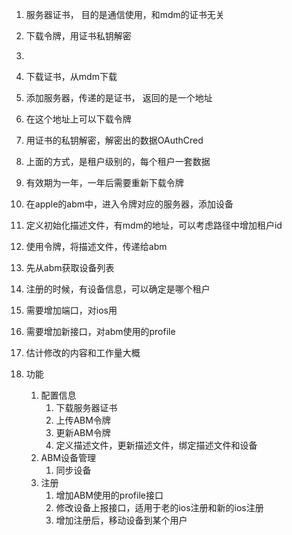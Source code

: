 1. 服务器证书， 目的是通信使用，和mdm的证书无关
2. 下载令牌，用证书私钥解密
3. 
4. 下载证书，从mdm下载
5. 添加服务器，传递的是证书， 返回的是一个地址
6. 在这个地址上可以下载令牌
7. 用证书的私钥解密，解密出的数据OAuthCred
8. 上面的方式，是租户级别的，每个租户一套数据
9. 有效期为一年，一年后需要重新下载令牌

1. 在apple的abm中，进入令牌对应的服务器，添加设备

1. 定义初始化描述文件，有mdm的地址，可以考虑路径中增加租户id
2. 使用令牌，将描述文件，传递给abm

3. 先从abm获取设备列表

1. 注册的时候，有设备信息，可以确定是哪个租户
2. 需要增加端口，对ios用
3. 需要增加新接口，对abm使用的profile

1. 估计修改的内容和工作量大概




1. 功能
	1. 配置信息
		1. 下载服务器证书
		2. 上传ABM令牌
		3. 更新ABM令牌
		4. 定义描述文件，更新描述文件，绑定描述文件和设备
	2. ABM设备管理
		1. 同步设备
	3. 注册
		1. 增加ABM使用的profile接口
		2. 修改设备上报接口，适用于老的ios注册和新的ios注册
		3. 增加注册后，移动设备到某个用户